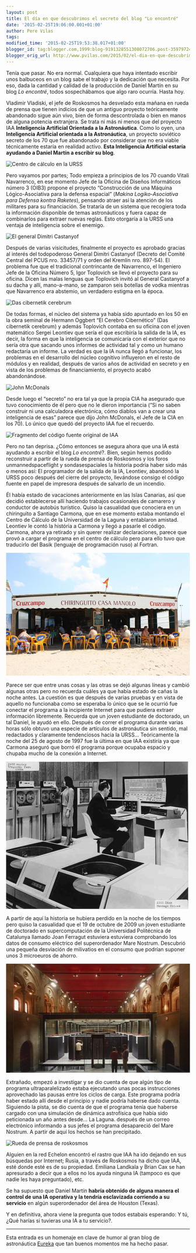 ```yaml
---
layout: post
title: El día en que descubrimos el secreto del blog "Lo encontré"
date: '2015-02-25T19:06:00.001+01:00'
author: Pere Vilas
tags: 
modified_time: '2015-02-25T19:53:38.017+01:00'
blogger_id: tag:blogger.com,1999:blog-9191328551308072706.post-3597972409365127755
blogger_orig_url: http://www.pvilas.com/2015/02/el-dia-en-que-descubrimos-el-secreto.html
---
```


Tenía que pasar. No era normal. Cualquiera que haya intentado escribir unos balbuceos
en un blog sabe el trabajo y la dedicación que necesita. Por eso, dada la cantidad y
calidad de la producción de Daniel Martín en su blog *Lo encontré*,
todos sospechábamos que algo raro ocurría. Hasta hoy.

Vladimir Vladiski, el jefe de Roskosmos ha desvelado esta mañana en rueda de prensa que
tienen indicios de que un antiguo proyecto teóricamente abandonado sigue aún vivo, bien
de forma descontrolada o bien en manos de alguna potencia extranjera.
Se trata ni más ni menos que del proyecto IAA **Inteligencia Artificial Orientada a la Astronáutica**.
Como lo oyen, una **Inteligencia Artificial orientada a la Astronáutica**, un proyecto soviético
secreto de los 70 que fue abandonado por considerar que no era viable técnicamente estaría en realidad activo.
<strong>Esta Inteligencia Artificial estaría ayudando a Daniel Martín a escribir su blog</strong>.

![Centro de cálculo en la URSS](/images/centro-calculo-ruso.jpg)

Pero vayamos por partes; Todo empieza a principios de los 70 cuando Vitali Navarrenco, en ese momento
Jefe de la Oficina de Diseños Informáticos número 3 (OIB3) propone el proyecto
“Construcción de una Máquina Lógico-Asociativa para la defensa espacial”
 (<em>Makina Logiko-Asociativa para Defensa kontra Raketes</em>), pensando atraer así la atención de los militares
para su financiación. Se trataría de un sistema que recogiera toda la información disponible de temas
astronáuticos y fuera capaz de combinarlos para extraer nuevas reglas.
Esto otorgaría a la URSS una ventaja de inteligencia sobre el enemigo.

![El general Dimitri Castanyof](/images/dimitri.jpg)

 Después de varias visicitudes, finalmente el proyecto es aprobado gracias al interés del todopoderoso
 General Dimitri Castanyof (Decreto del Comité Central del PCUS nro. 33457/71 y orden del Kremlin nro. 897-54).
 El problema fue que el tradicional contrincante de Navarrenco, el Ingeniero Jefe de la Oficina Número 5,
 Igor Toplovich se llevó el proyecto para su oficina. Dicen las malas lenguas que Toplovich invitó al
 General Castanyof a su dacha y allí, mano-a-mano, se zamparon seis botellas de vodka mientras que Navarrenco
 era abstemio, un verdadero estigma en la época.

 ![Das cibernetik cerebrum](/images/das-cibernetik-cerebrum.jpg)

 De todas formas, el núcleo del sistema ya había sido apuntado en los 50 en la obra seminal de Hermann Oggbert
 “El Cerebro Cibernético” (Das cibernetik cerebrum) y además Toplovich contaba en su oficina con el joven matemático
 Sergei Leontiev que sería el que escribiría la salida de la IA, es decir, la forma en que la inteligencia se
 comunicaría con el exterior que no sería otra que sacando unos informes de actividad tal y como un humano redactaría
 un informe. La verdad es que la IA nunca llegó a funcionar, los problemas en el desarrollo del núcleo cognitivo
 influyeron en el resto de módulos y en realidad, después de varios años de actividad en secreto y en vista de los
 problemas de financiamiento, el proyecto acabó abandonándose.

![John McDonals](/images/bush.jpg)


 Desde luego el “secreto” no era tal ya que la propia CIA ha asegurado que tuvo conocimiento
 de él pero que no le dieron importancia (“Si no saben construir ni una calculadora electrónica,
 cómo diablos van a crear una inteligencia de esas” parece que dijo John McDonals, el Jefe de la CIA en los 70).
 Lo único que quedó del proyecto IAA fue el recuerdo.


![Fragmento del código fuente original de IAA](/images/codi-font-paper.gif)


 Pero no tan deprisa. ¿Cómo entonces se asegura ahora que una IA está ayudando a escribir el blog
 <em>Lo encontré</em>?.  Bien, según hemos podido reconstruir a partir de la rueda de prensa de Roskosmos y
 los foros unmannedspaceflight y sondasespaciales la historia podria haber sido más o menos así:
 El programador de la salida de la IA, Leontiev, abandonó la URSS poco después del cierre del proyecto,
 llevándose consigo el código fuente en papel de impresora después de salvarlo de un incendio.

 Él había estado de vacaciones anteriormente en las Islas Canarias, así que decidió establecerse allí
 haciendo trabajos ocasionales de camarero y conductor de autobús turístico. Quiso la casualidad que
 conociera en un chiringuito a Santiago Carmona, que en ese momento estaba montando el Centro de Cálculo de la
 Universidad de la Laguna y entablaron amistad. Leontiev le contó la história a Carmona y llegó a pasarle el código.
 Carmona, ahora ya retirado y sin querer realizar declaraciones, parece que provó a cargar el programa
 en el centro de cálculo pero para ello tuvo que traducirlo del Basik (lenguaje de programación ruso) al Fortran.

![El chiringuito donde Leontiev y Carmona se conocieron](/images/chiringuito-casa-manolo.jpg)

 Parece ser que entre unas cosas y las otras se dejó algunas líneas y cambió algunas otras pero no
 recuerda cuáles ya que había estado de cañas la noche antes. La cuestión es que después de varias pruebas
 y en vista de aquello no funcionaba como se esperaba lo único que se le ocurrió fue conectar el programa
 a la incipiente Internet para que pudiera extraer información libremente. Recuerda que un joven estudiante de
 doctorado, un tal Daniel, le ayudó en ello. Después de correr el programa durante varias horas sólo obtuvo
 una especie de artículos de astronáutica sin sentido, mal redactados y claramente tendenciosos hacia la URSS...
 Teóricamente la noche del 25 de agosto de 1997 fue la última en que IAA existiría ya que Carmona aseguró
 que borró el programa porque ocupaba espacio y chupaba mucho de la conexión a Internet.

![Primer centro de cálculo de La Laguna](/images/data-center.jpg)

 A partir de aquí la historia se hubiera perdido en la noche de los tiempos pero quiso la casualidad
 que el 19 de octubre de 2009 un joven estudiante de doctorado en supercomputación de la
 Universidad Politécnica de Catalunya llamado Joan Ferragut estuviera estuviera comprobando
 los datos de consumo eléctrico del superordenador Mare Nostrum. Descubrió una pequeña desviación de milivatios
 en el consumo que podrían suponer unos 3 microeuros de ahorro.

 ![Superordenador Mare Nostrum](/images/mare_nostrum_3.jpg)

 Extrañado, empezó a investigar y se dio cuenta de que algún tipo de programa ultraparalelizado
 estaba ejecutando unas pocas instrucciones aprovechado las pausas entre los ciclos de carga.
 Este programa podría haber estado allí desde el principio y nadie podría haberse dado cuenta.
 Siguiendo la pista, se dio cuenta de que el programa tenía que haberse cargado con una simulación de
 dinámica astrofísica que había sido peticionada un año antes desde... La Laguna. después de un correo electrónico
 informando a sus jefes  el programa desapareció del Mare Nostrum. A partir de aquí los hechos se han precipitado.

 ![Rueda de prensa de roskosmos](http://images.spaceref.com/news/2014/roscomos_angara_press_conference_102314_945.jpg)

 Alguien en la red Echelon encontró el rastro que IAA ha ido dejando en sus búsquedas por Internet;
 Rusia, a través de Roskosmos ha dicho que IAA, esté donde esté es de su propiedad. Emiliana Landkala y
 Brian Cax se han apresurado a decir que a ellos no los ayuda ninguna IA (tampoco es que nadie les haya preguntado), etc.

 Se ha supuesto que Daniel Martín <strong>habría obtenido de alguna manera el control de una IA operativa y la
 tendría esclavizada corriendo a su servicio</strong> en algún superordenador del área de Houston (Texas).

 Y en definitiva, ahora viene la pregunta que todos estabais esperando: Y tú, ¿Qué harías si tuvieras una IA a tu servicio?.

 ---
 Esta entrada es un homenaje en clave de humor al gran blog de astronáutica <a href="http://danielmarin.naukas.com/">Eureka</a>
 que tan buenos momentos me ha hecho pasar.